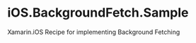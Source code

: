 iOS.BackgroundFetch.Sample
==========================

Xamarin.iOS Recipe for implementing Background Fetching
